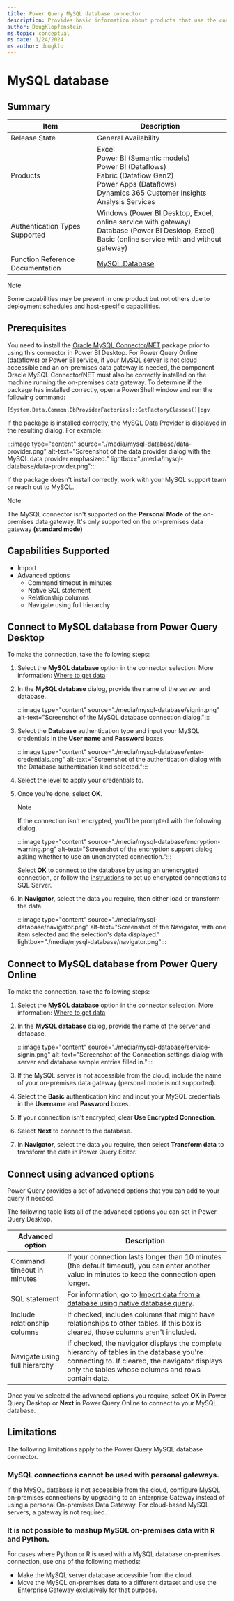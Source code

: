 ```yaml
---
title: Power Query MySQL database connector
description: Provides basic information about products that use the connector, supported authentication types, prerequisites, and connection instructions.
author: DougKlopfenstein
ms.topic: conceptual
ms.date: 1/24/2024
ms.author: dougklo
---
```


# MySQL database

## Summary

| Item | Description |
| ---- | ----------- |
| Release State | General Availability |
| Products | Excel<br/>Power BI (Semantic models)<br/>Power BI (Dataflows)<br/>Fabric (Dataflow Gen2)<br/>Power Apps (Dataflows)<br/>Dynamics 365 Customer Insights<br/>Analysis Services |
| Authentication Types Supported | Windows (Power BI Desktop, Excel, online service with gateway)<br/>Database (Power BI Desktop, Excel)<br/>Basic (online service with and without gateway) |
| Function Reference Documentation | [MySQL.Database](/powerquery-m/mysql-database) |

> [!NOTE]
> Some capabilities may be present in one product but not others due to deployment schedules and host-specific capabilities.

## Prerequisites

You need to install the [Oracle MySQL Connector/NET](https://dev.mysql.com/downloads/connector/net/) package prior to using this connector in Power BI Desktop. For Power Query Online (dataflows) or Power BI service, if your MySQL server is not cloud accessible and an on-premises data gateway is needed, the component Oracle MySQL Connector/NET must also be correctly installed on the machine running the on-premises data gateway. To determine if the package has installed correctly, open a PowerShell window and run the following command:

`[System.Data.Common.DbProviderFactories]::GetFactoryClasses()|ogv`

If the package is installed correctly, the MySQL Data Provider is displayed in the resulting dialog. For example:

:::image type="content" source="./media/mysql-database/data-provider.png" alt-text="Screenshot of the data provider dialog with the MySQL data provider emphasized." lightbox="./media/mysql-database/data-provider.png":::

If the package doesn't install correctly, work with your MySQL support team or reach out to MySQL.

> [!NOTE]
> The MySQL connector isn't supported on the **Personal Mode** of the on-premises data gateway. It's only supported on the on-premises data gateway **(standard mode)**

## Capabilities Supported

* Import
* Advanced options
  * Command timeout in minutes
  * Native SQL statement
  * Relationship columns
  * Navigate using full hierarchy

## Connect to MySQL database from Power Query Desktop

To make the connection, take the following steps:

1. Select the **MySQL database** option in the connector selection. More information: [Where to get data](../where-to-get-data.md)

2. In the **MySQL database** dialog, provide the name of the server and database.

   :::image type="content" source="./media/mysql-database/signin.png" alt-text="Screenshot of the MySQL database connection dialog.":::

3. Select the **Database** authentication type and input your MySQL credentials in the **User name** and **Password** boxes.

   :::image type="content" source="./media/mysql-database/enter-credentials.png" alt-text="Screenshot of the authentication dialog with the Database authentication kind selected.":::

4. Select the level to apply your credentials to.

5. Once you're done, select **OK**.

   > [!NOTE]
   > If the connection isn't encrypted, you'll be prompted with the following dialog.

   :::image type="content" source="./media/mysql-database/encryption-warning.png" alt-text="Screenshot of the encryption support dialog asking whether to use an unencrypted connection.":::

   Select **OK** to connect to the database by using an unencrypted connection, or follow the [instructions](/sql/database-engine/configure-windows/enable-encrypted-connections-to-the-database-engine) to set up encrypted connections to SQL Server.

6. In **Navigator**, select the data you require, then either load or transform the data.

   :::image type="content" source="./media/mysql-database/navigator.png" alt-text="Screenshot of the Navigator, with one item selected and the selection's data displayed." lightbox="./media/mysql-database/navigator.png":::

## Connect to MySQL database from Power Query Online

To make the connection, take the following steps:

1. Select the **MySQL database** option in the connector selection. More information: [Where to get data](../where-to-get-data.md)

2. In the **MySQL database** dialog, provide the name of the server and database.  

   :::image type="content" source="./media/mysql-database/service-signin.png" alt-text="Screenshot of the Connection settings dialog with server and database sample entries filled in.":::

3. If the MySQL server is not accessible from the cloud, include the name of your on-premises data gateway (personal mode is not supported).

4. Select the **Basic** authentication kind and input your MySQL credentials in the **Username** and **Password** boxes.

5. If your connection isn't encrypted, clear **Use Encrypted Connection**.

6. Select **Next** to connect to the database.

7. In **Navigator**, select the data you require, then select **Transform data** to transform the data in Power Query Editor.

## Connect using advanced options

Power Query provides a set of advanced options that you can add to your query if needed.

The following table lists all of the advanced options you can set in Power Query Desktop.

| Advanced option | Description |
| --------------- | ----------- |
| Command timeout in minutes | If your connection lasts longer than 10 minutes (the default timeout), you can enter another value in minutes to keep the connection open longer. |
| SQL statement | For information, go to [Import data from a database using native database query](../native-database-query.md). |
| Include relationship columns | If checked, includes columns that might have relationships to other tables. If this box is cleared, those columns aren't included. |
| Navigate using full hierarchy | If checked, the navigator displays the complete hierarchy of tables in the database you're connecting to. If cleared, the navigator displays only the tables whose columns and rows contain data. |

Once you've selected the advanced options you require, select **OK** in Power Query Desktop or **Next** in Power Query Online to connect to your MySQL database.

## Limitations

The following limitations apply to the Power Query MySQL database connector.

### MySQL connections cannot be used with personal gateways.

If the MySQL database is not accessible from the cloud, configure MySQL on-premises connections by upgrading to an Enterprise Gateway instead of using a personal On-premises Data Gateway. For cloud-based MySQL servers, a gateway is not required.

### It is not possible to mashup MySQL on-premises data with R and Python. 

For cases where Python or R is used with a MySQL database on-premises connection, use one of the following methods:

- Make the MySQL server database accessible from the cloud.
- Move the MySQL on-premises data to a different dataset and use the Enterprise Gateway exclusively for that purpose. 
